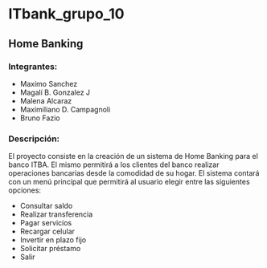 # ITbank_grupo_10

## Home Banking

### Integrantes:
- Maximo Sanchez
- Magalí B. Gonzalez J
- Malena Alcaraz
- Maximiliano D. Campagnoli
- Bruno Fazio

### Descripción:
El proyecto consiste en la creación de un sistema de Home Banking para el banco ITBA. El mismo permitirá a los clientes del banco realizar operaciones bancarias desde la comodidad de su hogar. El sistema contará con un menú principal que permitirá al usuario elegir entre las siguientes opciones:
- Consultar saldo
- Realizar transferencia
- Pagar servicios
- Recargar celular
- Invertir en plazo fijo
- Solicitar préstamo
- Salir

